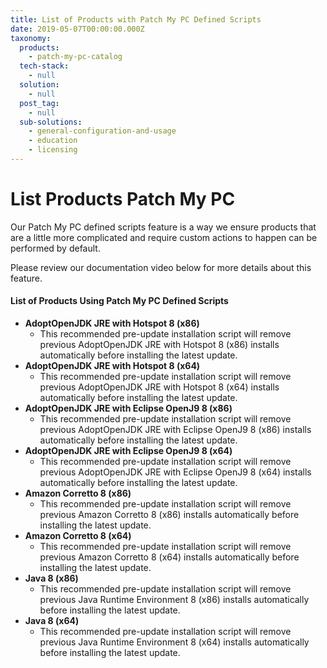 ```yaml
---
title: List of Products with Patch My PC Defined Scripts
date: 2019-05-07T00:00:00.000Z
taxonomy:
  products:
    - patch-my-pc-catalog
  tech-stack:
    - null
  solution:
    - null
  post_tag:
    - null
  sub-solutions:
    - general-configuration-and-usage
    - education
    - licensing
---
```


# List Products Patch My PC

Our Patch My PC defined scripts feature is a way we ensure products that are a little more complicated and require custom actions to happen can be performed by default.

Please review our documentation video below for more details about this feature.

#### List of Products Using Patch My PC Defined Scripts

* &#x20;**AdoptOpenJDK JRE with Hotspot 8 (x86)**
  * This recommended pre-update installation script will remove previous AdoptOpenJDK JRE with Hotspot 8 (x86) installs automatically before installing the latest update.
* &#x20;**AdoptOpenJDK JRE with Hotspot 8 (x64)**
  * This recommended pre-update installation script will remove previous AdoptOpenJDK JRE with Hotspot 8 (x64) installs automatically before installing the latest update.
* **AdoptOpenJDK JRE with Eclipse OpenJ9 8 (x86)**
  * This recommended pre-update installation script will remove previous AdoptOpenJDK JRE with Eclipse OpenJ9 8 (x86) installs automatically before installing the latest update.
* **AdoptOpenJDK JRE with Eclipse OpenJ9 8 (x64)**
  * This recommended pre-update installation script will remove previous AdoptOpenJDK JRE with Eclipse OpenJ9 8 (x64) installs automatically before installing the latest update.
* **Amazon Corretto 8 (x86)**
  * This recommended pre-update installation script will remove previous Amazon Corretto 8 (x86) installs automatically before installing the latest update.
* **Amazon Corretto 8 (x64)**
  * This recommended pre-update installation script will remove previous Amazon Corretto 8 (x64) installs automatically before installing the latest update.
* **Java 8 (x86)**
  * This recommended pre-update installation script will remove previous Java Runtime Environment 8 (x86) installs automatically before installing the latest update.
* **Java 8 (x64)**
  * This recommended pre-update installation script will remove previous Java Runtime Environment 8 (x64) installs automatically before installing the latest update.
